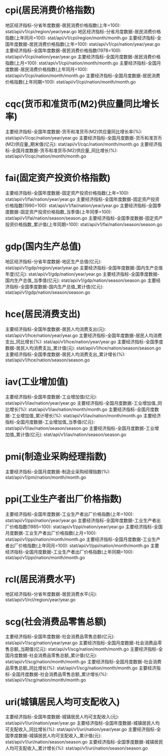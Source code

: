 # cpi(居民消费价格指数)
地区经济指标-分省年度数据-居民消费价格指数(上年=100): stat/api/v1/cpi/region/year/year.go
地区经济指标-分省月度数据-居民消费价格指数(上年同月=100): stat/api/v1/cpi/region/month/month.go
主要经济指标-全国年度数据-居民消费价格指数(上年=100): stat/api/v1/cpi/nation/year/year.go
主要经济指标-全国年度数据-居民消费价格指数(1978=100): stat/api/v1/cpi/nation/year/year.go
主要经济指标-全国月度数据-居民消费价格指数(上月=100): stat/api/v1/cpi/nation/month/month.go
主要经济指标-全国月度数据-居民消费价格指数(上年同月=100): stat/api/v1/cpi/nation/month/month.go
主要经济指标-全国月度数据-居民消费价格指数(上年同期=100): stat/api/v1/cpi/nation/month/month.go

# cqc(货币和准货币(M2)供应量同比增长率)
主要经济指标-全国年度数据-货币和准货币(M2)供应量同比增长率(%): stat/api/v1/cqc/nation/year/year.go
主要经济指标-全国月度数据-货币和准货币(M2)供应量_期末值(亿元): stat/api/v1/cqc/nation/month/month.go
主要经济指标-全国月度数据-货币和准货币(M2)供应量_同比增长(%): stat/api/v1/cqc/nation/month/month.go

# fai(固定资产投资价格指数)
主要经济指标-全国年度数据-固定资产投资价格指数(上年=100): stat/api/v1/fai/nation/year/year.go
主要经济指标-全国年度数据-固定资产投资价格指数(1990=100): stat/api/v1/fai/nation/year/year.go
主要经济指标-全国季度数据-固定资产投资价格指数_当季值(上年同季=100): stat/api/v1/fai/nation/season/season.go
主要经济指标-全国季度数据-固定资产投资价格指数_累计值(上年同期=100): stat/api/v1/fai/nation/season/season.go

# gdp(国内生产总值)
地区经济指标-分省年度数据-地区生产总值(亿元): stat/api/v1/gdp/region/year/year.go
主要经济指标-全国年度数据-国内生产总值年度(亿元): stat/api/v1/gdp/nation/year/year.go
主要经济指标-全国季度数据-国内生产总值_当季值(亿元): stat/api/v1/gdp/nation/season/season.go
主要经济指标-全国季度数据-国内生产总值_累计值(亿元): stat/api/v1/gdp/nation/season/season.go

# hce(居民消费支出)
主要经济指标-全国年度数据-居民人均消费支出(元): stat/api/v1/hce/nation/year/year.go
主要经济指标-全国年度数据-居民人均消费支出_同比增长(%): stat/api/v1/hce/nation/year/year.go
主要经济指标-全国季度数据-居民人均消费支出_累计值(元): stat/api/v1/hce/nation/season/season.go
主要经济指标-全国季度数据-居民人均消费支出_累计增长(%): stat/api/v1/hce/nation/season/season.go

# iav(工业增加值)
主要经济指标-全国年度数据-工业增加值(亿元): stat/api/v1/iav/nation/year/year.go
主要经济指标-全国月度数据-工业增加值_同比增长(%): stat/api/v1/iav/nation/month/month.go
主要经济指标-全国月度数据-工业增加值_累计增长(%): stat/api/v1/iav/nation/month/month.go
主要经济指标-全国月度数据-工业增加值_当季值(亿元): stat/api/v1/iav/nation/season/season.go
主要经济指标-全国月度数据-工业增加值_累计值(亿元): stat/api/v1/iav/nation/season/season.go

# pmi(制造业采购经理指数)
主要经济指标-全国月度数据-制造业采购经理指数(%): stat/api/v1/pmi/nation/month/month.go

# ppi(工业生产者出厂价格指数)
主要经济指标-全国年度数据-工业生产者出厂价格指数(上年=100): stat/api/v1/ppi/nation/year/year.go
主要经济指标-全国年度数据-工业生产者出厂价格指数(1985=100): stat/api/v1/ppi/nation/year/year.go
主要经济指标-全国月度数据-工业生产者出厂价格指数(上月=100): stat/api/v1/ppi/nation/month/month.go
主要经济指标-全国月度数据-工业生产者出厂价格指数(上年同月=100): stat/api/v1/ppi/nation/month/month.go
主要经济指标-全国月度数据-工业生产者出厂价格指数(上年同期=100): stat/api/v1/ppi/nation/month/month.go

# rcl(居民消费水平)
地区经济指标-分省年度数据-居民消费水平(元): stat/api/v1/rcl/region/year/year.go

# scg(社会消费品零售总额)
主要经济指标-全国年度数据-社会消费品零售总额(亿元): stat/api/v1/scg/nation/year/year.go
主要经济指标-全国月度数据-社会消费品零售总额_当期值(亿元): stat/api/v1/scg/nation/month/month.go
主要经济指标-全国月度数据-社会消费品零售总额_累计值(亿元): stat/api/v1/scg/nation/month/month.go
主要经济指标-全国月度数据-社会消费品零售总额_同比增长(%): stat/api/v1/scg/nation/month/month.go
主要经济指标-全国月度数据-社会消费品零售总额_累计增长(%): stat/api/v1/scg/nation/month/month.go

# uri(城镇居民人均可支配收入)
主要经济指标-全国年度数据-城镇居民人均可支配收入(元): stat/api/v1/uri/nation/year/year.go
主要经济指标-全国年度数据-城镇居民人均可支配收入_同比增长(%): stat/api/v1/uri/nation/year/year.go
主要经济指标-全国季度数据-城镇居民人均可支配收入_累计值(元): stat/api/v1/uri/nation/season/season.go
主要经济指标-全国季度数据-城镇居民人均可支配收入_累计增长(%): stat/api/v1/uri/nation/season/season.go
